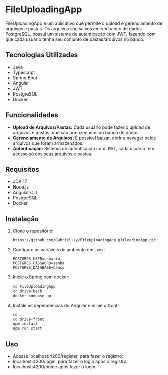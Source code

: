 # FileUploadingApp

FileUploadingApp é um aplicativo que permite o upload e 
gerenciamento de arquivos e pastas. Os arquivos são salvos
em um banco de dados PostgreSQL, 
possuí um sistema de autenticação com JWT, 
fazendo com que cada usuário tenha seu conjunto de pastas/arquivos no banco.

## Tecnologias Utilizadas

- Java
- Typescript
- Spring Boot
- Angular
- JWT
- PostgreSQL
- Docker

## Funcionalidades

- **Upload de Arquivos/Pastas:** Cada usuário pode fazer o upload de arquivos e pastas, que são armazenados no banco de dados.
- **Gerenciamento de Arquivos:** É possível baixar, abrir e navegar pelos arquivos que foram armazenados. 
- **Autenticação:** Sistema de autenticação com JWT, cada usuário tem acesso só aos seus arquivos e pastas.
## Requisitos

- JDK 17
- Node.js
- Angular CLI
- PostgreSQL
- Docker

## Instalação

1. Clone o repositório:
    ```bash
    https://github.com/Gabriel-sy/FileUploadingApp.gitloadingApp.git
    ```

2. Configure as variáveis de ambiente em `.env`:
    ```properties
    POSTGRES_USER=usuario
    POSTGRES_PASSWORD=senha
    POSTGRES_DATABASE=banco
    ```

3. Inicie o Spring com docker:
    ```bash
    cd FileUploadingApp
    cd drive-back
    docker-compose up
    ```
4) Instale as dependencias do Angular e inicie o front:
    ```bash
    cd ..
    cd drive-front
    npm install
    npm run start
    ```

## Uso

- Acesse localhost:4200/register, para fazer o registro;
- localhost:4200/login, para fazer o login após o registro;
- localhost:4200/home após fazer o login.


